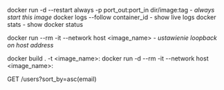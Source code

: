 docker run -d --restart always -p port_out:port_in dir/image:tag - *always start this image*
docker logs --follow container_id - show live logs
docker stats - show docker status

docker run --rm -it --network host <image_name> - *ustawienie loopback on host address*

docker build . -t <image_name>:<tag>
docker run -d --rm -it --network host <image_name>:<tag>

GET /users?sort_by=asc(email)